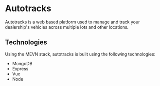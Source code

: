 # Autotracks
Autotracks is a web based platform used to manage and track your dealership's vehicles across multiple lots and other locations. 

## Technologies
Using the MEVN stack, autotracks is built using the following technologies:
- MongoDB
- Express
- Vue
- Node
